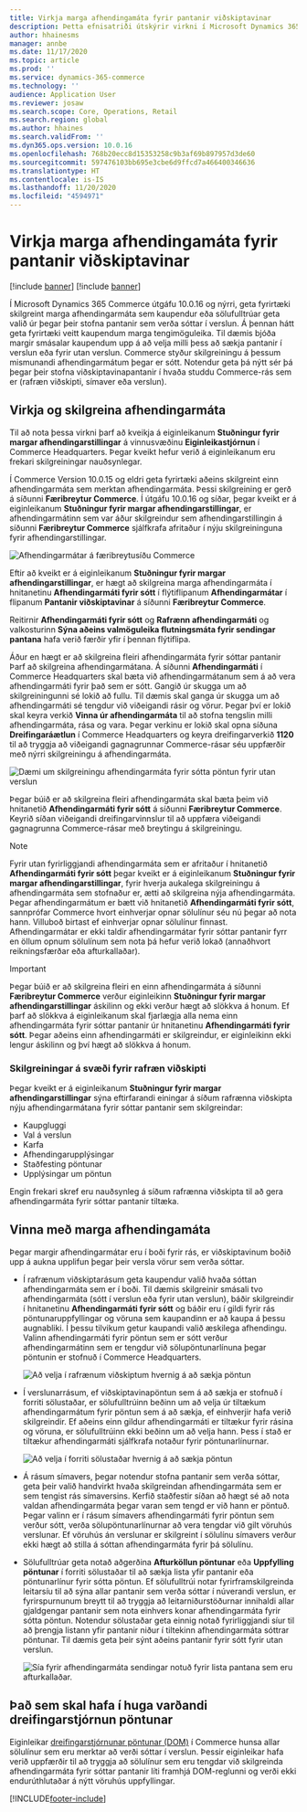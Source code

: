 ```yaml
---
title: Virkja marga afhendingamáta fyrir pantanir viðskiptavinar
description: Þetta efnisatriði útskýrir virkni í Microsoft Dynamics 365 Commerce sem gerir þér kleift að stofna viðskiptavinapantanir fyrir það sem er sótt í verslun.
author: hhainesms
manager: annbe
ms.date: 11/17/2020
ms.topic: article
ms.prod: ''
ms.service: dynamics-365-commerce
ms.technology: ''
audience: Application User
ms.reviewer: josaw
ms.search.scope: Core, Operations, Retail
ms.search.region: global
ms.author: hhaines
ms.search.validFrom: ''
ms.dyn365.ops.version: 10.0.16
ms.openlocfilehash: 768b20ecc8d15353258c9b3af69b897957d3de60
ms.sourcegitcommit: 597476103bb695e3cbe6d9ffcd7a466400346636
ms.translationtype: HT
ms.contentlocale: is-IS
ms.lasthandoff: 11/20/2020
ms.locfileid: "4594971"
---
```

# <a name="enable-multiple-pickup-delivery-modes-for-customer-orders"></a>Virkja marga afhendingamáta fyrir pantanir viðskiptavinar

[!include [banner](includes/banner.md)]
[!include [banner](includes/preview-banner.md)]

Í Microsoft Dynamics 365 Commerce útgáfu 10.0.16 og nýrri, geta fyrirtæki skilgreint marga afhendingarmáta sem kaupendur eða sölufulltrúar geta valið úr þegar þeir stofna pantanir sem verða sóttar í verslun. Á þennan hátt geta fyrirtæki veitt kaupendum marga tengimöguleika. Til dæmis bjóða margir smásalar kaupendum upp á að velja milli þess að sækja pantanir í verslun eða fyrir utan verslun. Commerce styður skilgreiningu á þessum mismunandi afhendingarmátum þegar er sótt. Notendur geta þá nýtt sér þá þegar þeir stofna viðskiptavinapantanir í hvaða studdu Commerce-rás sem er (rafræn viðskipti, símaver eða verslun).

## <a name="enable-and-configure-pickup-delivery-modes"></a>Virkja og skilgreina afhendingarmáta

Til að nota þessa virkni þarf að kveikja á eiginleikanum **Stuðningur fyrir margar afhendingarstillingar** á vinnusvæðinu **Eiginleikastjórnun** í Commerce Headquarters. Þegar kveikt hefur verið á eiginleikanum eru frekari skilgreiningar nauðsynlegar.

Í Commerce Version 10.0.15 og eldri geta fyrirtæki aðeins skilgreint einn afhendingarmáta sem merktan afhendingarmáta. Þessi skilgreining er gerð á síðunni **Færibreytur Commerce**. Í útgáfu 10.0.16 og síðar, þegar kveikt er á eiginleikanum **Stuðningur fyrir margar afhendingarstillingar**, er afhendingarmátinn sem var áður skilgreindur sem afhendingarstillingin á síðunni **Færibreytur Commerce** sjálfkrafa afritaður í nýju skilgreininguna fyrir afhendingarstillingar.

![Afhendingarmátar á færibreytusíðu Commerce](media/multiplepickupparameter.png)

Eftir að kveikt er á eiginleikanum **Stuðningur fyrir margar afhendingarstillingar**, er hægt að skilgreina marga afhendingarmáta í hnitanetinu **Afhendingarmáti fyrir sótt** í flýtiflipanum **Afhendingarmátar** í flipanum **Pantanir viðskiptavinar** á síðunni **Færibreytur Commerce**.

Reitirnir **Afhendingarmáti fyrir sótt** og **Rafrænn afhendingarmáti** og valkosturinn **Sýna aðeins valmöguleika flutningsmáta fyrir sendingar pantana** hafa verið færðir yfir í þennan flýtiflipa.

Áður en hægt er að skilgreina fleiri afhendingarmáta fyrir sóttar pantanir Þarf að skilgreina afhendingarmátana. Á síðunni **Afhendingarmáti** í Commerce Headquarters skal bæta við afhendingarmátanum sem á að vera afhendingarmáti fyrir það sem er sótt. Gangið úr skugga um að skilgreiningunni sé lokið að fullu. Til dæmis skal ganga úr skugga um að afhendingarmáti sé tengdur við viðeigandi rásir og vörur. Þegar því er lokið skal keyra verkið **Vinna úr afhendingarmáta** til að stofna tengslin milli afhendingarmáta, rása og vara. Þegar verkinu er lokið skal opna síðuna **Dreifingaráætlun** í Commerce Headquarters og keyra dreifingarverkið **1120** til að tryggja að viðeigandi gagnagrunnar Commerce-rásar séu uppfærðir með nýrri skilgreiningu á afhendingarmáta.

![Dæmi um skilgreiningu afhendingarmáta fyrir sótta pöntun fyrir utan verslun](media/pickupmodes.png)

Þegar búið er að skilgreina fleiri afhendingarmáta skal bæta þeim við hnitanetið **Afhendingarmáti fyrir sótt** á síðunni **Færibreytur Commerce**. Keyrið síðan viðeigandi dreifingarvinnslur til að uppfæra viðeigandi gagnagrunna Commerce-rásar með breytingu á skilgreiningu.

> [!NOTE]
> Fyrir utan fyrirliggjandi afhendingarmáta sem er afritaður í hnitanetið **Afhendingarmáti fyrir sótt** þegar kveikt er á eiginleikanum **Stuðningur fyrir margar afhendingarstillingar**, fyrir hverja aukalega skilgreiningu á afhendingarmáta sem stofnaður er, ætti að skilgreina nýja afhendingarmáta. Þegar afhendingarmátum er bætt við hnitanetið **Afhendingarmáti fyrir sótt**, sannprófar Commerce hvort einhverjar opnar sölulínur séu nú þegar að nota hann. Villuboð birtast ef einhverjar opnar sölulínur finnast. Afhendingarmátar er ekki taldir afhendingarmátar fyrir sóttar pantanir fyrr en öllum opnum sölulínum sem nota þá hefur verið lokað (annaðhvort reikningsfærðar eða afturkallaðar).

> [!IMPORTANT]
> Þegar búið er að skilgreina fleiri en einn afhendingarmáta á síðunni **Færibreytur Commerce** verður eiginleikinn **Stuðningur fyrir margar afhendingarstillingar** áskilinn og ekki verður hægt að slökkva á honum. Ef þarf að slökkva á eiginleikanum skal fjarlægja alla nema einn afhendingarmáta fyrir sóttar pantanir úr hnitanetinu **Afhendingarmáti fyrir sótt**. Þegar aðeins einn afhendingarmáti er skilgreindur, er eiginleikinn ekki lengur áskilinn og því hægt að slökkva á honum.

### <a name="e-commerce-site-configurations"></a>Skilgreiningar á svæði fyrir rafræn viðskipti

Þegar kveikt er á eiginleikanum **Stuðningur fyrir margar afhendingarstillingar** sýna eftirfarandi einingar á síðum rafrænna viðskipta nýju afhendingarmátana fyrir sóttar pantanir sem skilgreindar:

- Kaupgluggi
- Val á verslun
- Karfa
- Afhendingarupplýsingar
- Staðfesting pöntunar
- Upplýsingar um pöntun

Engin frekari skref eru nauðsynleg á síðum rafrænna viðskipta til að gera afhendingarmáta fyrir sóttar pantanir tiltæka.

## <a name="work-with-multiple-pickup-delivery-modes"></a>Vinna með marga afhendingamáta

Þegar margir afhendingarmátar eru í boði fyrir rás, er viðskiptavinum boðið upp á aukna upplifun þegar þeir versla vörur sem verða sóttar. 

- Í rafrænum viðskiptarásum geta kaupendur valið hvaða sóttan afhendingarmáta sem er í boði. Til dæmis skilgreinir smásali tvo afhendingarmáta (sótt í verslun eða fyrir utan verslun), báðir skilgreindir í hnitanetinu **Afhendingarmáti fyrir sótt** og báðir eru í gildi fyrir rás pöntunaruppfyllingar og vöruna sem kaupandinn er að kaupa á þessu augnabliki. Í þessu tilvikum getur kaupandi valið æskilega afhendingu. Valinn afhendingarmáti fyrir pöntun sem er sótt verður afhendingarmátinn sem er tengdur við sölupöntunarlínuna þegar pöntunin er stofnuð í Commerce Headquarters.

    ![Að velja í rafrænum viðskiptum hvernig á að sækja pöntun](media/pickupecommerce.png)

- Í verslunarrásum, ef viðskiptavinapöntun sem á að sækja er stofnuð í forriti sölustaðar, er sölufulltrúinn beðinn um að velja úr tiltækum afhendingarmátum fyrir pöntun sem á að sækja, ef einhverjir hafa verið skilgreindir. Ef aðeins einn gildur afhendingarmáti er tiltækur fyrir rásina og vöruna, er sölufulltrúinn ekki beðinn um að velja hann. Þess í stað er tiltækur afhendingarmáti sjálfkrafa notaður fyrir pöntunarlínurnar.

    ![Að velja í forriti sölustaðar hvernig á að sækja pöntun](media/pickuppos.png)

- Á rásum símavers, þegar notendur stofna pantanir sem verða sóttar, geta þeir valið handvirkt hvaða skilgreindan afhendingarmáta sem er sem tengist rás símaversins. Kerfið staðfestir síðan að hægt sé að nota valdan afhendingarmáta þegar varan sem tengd er við hann er pöntuð. Þegar valinn er í rásum símavers afhendingarmáti fyrir pöntun sem verður sótt, verða sölupöntunarlínurnar að vera tengdar við gilt vöruhús verslunar. Ef vöruhús án verslunar er skilgreint í sölulínu símavers verður ekki hægt að stilla á sóttan afhendingarmáta fyrir þá sölulínu.
- Sölufulltrúar geta notað aðgerðina **Afturköllun pöntunar** eða **Uppfylling pöntunar** í forriti sölustaðar til að sækja lista yfir pantanir eða pöntunarlínur fyrir sótta pöntun. Ef sölufulltrúi notar fyrirframskilgreinda leitarsíu til að sýna allar pantanir sem verða sóttar í núverandi verslun, er fyrirspurnunum breytt til að tryggja að leitarniðurstöðurnar innihaldi allar gjaldgengar pantanir sem nota einhvers konar afhendingarmáta fyrir sótta pöntun. Notendur sölustaðar geta einnig notað fyrirliggjandi síur til að þrengja listann yfir pantanir niður í tiltekinn afhendingarmáta sóttrar pöntunar. Til dæmis geta þeir sýnt aðeins pantanir fyrir sótt fyrir utan verslun.

    ![Sía fyrir afhendingarmáta sendingar notuð fyrir lista pantana sem eru afturkallaðar.](media/pickuprecallorder.png)

## <a name="considerations-for-distributed-order-management"></a>Það sem skal hafa í huga varðandi dreifingarstjórnun pöntunar

Eiginleikar [dreifingarstjórnunar pöntunar (DOM)](https://docs.microsoft.com/dynamics365/commerce/dom) í Commerce hunsa allar sölulínur sem eru merktar að verði sóttar í verslun. Þessir eiginleikar hafa verið uppfærðir til að tryggja að sölulínur sem eru tengdar við skilgreinda afhendingarmáta fyrir sóttar pantanir líti framhjá DOM-reglunni og verði ekki endurúthlutaðar á nýtt vöruhús uppfyllingar.


[!INCLUDE[footer-include](../includes/footer-banner.md)]